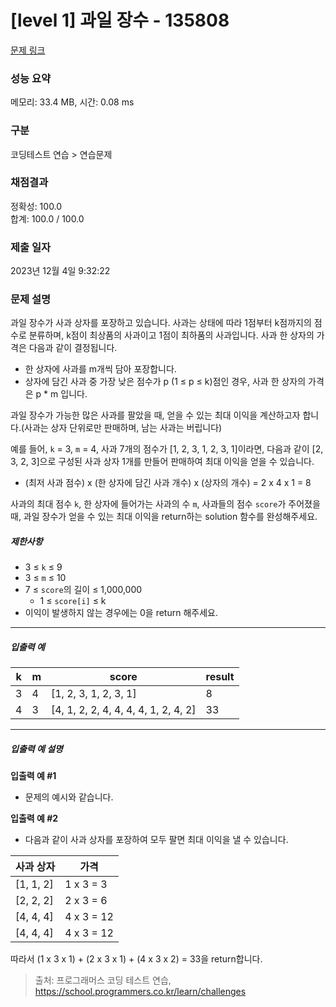 # [level 1] 과일 장수 - 135808 

[문제 링크](https://school.programmers.co.kr/learn/courses/30/lessons/135808) 

### 성능 요약

메모리: 33.4 MB, 시간: 0.08 ms

### 구분

코딩테스트 연습 > 연습문제

### 채점결과

정확성: 100.0<br/>합계: 100.0 / 100.0

### 제출 일자

2023년 12월 4일 9:32:22

### 문제 설명

<p style="user-select: auto !important;">과일 장수가 사과 상자를 포장하고 있습니다. 사과는 상태에 따라 1점부터 k점까지의 점수로 분류하며, k점이 최상품의 사과이고 1점이 최하품의 사과입니다. 사과 한 상자의 가격은 다음과 같이 결정됩니다.</p>

<ul style="user-select: auto !important;">
<li style="user-select: auto !important;">한 상자에 사과를 m개씩 담아 포장합니다.</li>
<li style="user-select: auto !important;">상자에 담긴 사과 중 가장 낮은 점수가 p (1 ≤ p ≤ k)점인 경우, 사과 한 상자의 가격은 p * m 입니다.</li>
</ul>

<p style="user-select: auto !important;">과일 장수가 가능한 많은 사과를 팔았을 때, 얻을 수 있는 최대 이익을 계산하고자 합니다.(사과는 상자 단위로만 판매하며, 남는 사과는 버립니다)</p>

<p style="user-select: auto !important;">예를 들어, <code style="user-select: auto !important;">k</code> = 3, <code style="user-select: auto !important;">m</code> = 4, 사과 7개의 점수가 [1, 2, 3, 1, 2, 3, 1]이라면, 다음과 같이 [2, 3, 2, 3]으로 구성된 사과 상자 1개를 만들어 판매하여 최대 이익을 얻을 수 있습니다.</p>

<ul style="user-select: auto !important;">
<li style="user-select: auto !important;">(최저 사과 점수) x (한 상자에 담긴 사과 개수) x (상자의 개수) = 2 x 4 x 1 = 8</li>
</ul>

<p style="user-select: auto !important;">사과의 최대 점수 <code style="user-select: auto !important;">k</code>, 한 상자에 들어가는 사과의 수 <code style="user-select: auto !important;">m</code>, 사과들의 점수 <code style="user-select: auto !important;">score</code>가 주어졌을 때, 과일 장수가 얻을 수 있는 최대 이익을 return하는 solution 함수를 완성해주세요.</p>

<h5 style="user-select: auto !important;">제한사항</h5>

<ul style="user-select: auto !important;">
<li style="user-select: auto !important;">3 ≤ <code style="user-select: auto !important;">k</code> ≤ 9</li>
<li style="user-select: auto !important;">3 ≤ <code style="user-select: auto !important;">m</code> ≤ 10</li>
<li style="user-select: auto !important;">7 ≤ <code style="user-select: auto !important;">score</code>의 길이 ≤ 1,000,000

<ul style="user-select: auto !important;">
<li style="user-select: auto !important;">1 ≤ <code style="user-select: auto !important;">score[i]</code> ≤ k</li>
</ul></li>
<li style="user-select: auto !important;">이익이 발생하지 않는 경우에는 0을 return 해주세요.</li>
</ul>

<hr style="user-select: auto !important;">

<h5 style="user-select: auto !important;">입출력 예</h5>
<table class="table" style="user-select: auto !important;">
        <thead style="user-select: auto !important;"><tr style="user-select: auto !important;">
<th style="user-select: auto !important;">k</th>
<th style="user-select: auto !important;">m</th>
<th style="user-select: auto !important;">score</th>
<th style="user-select: auto !important;">result</th>
</tr>
</thead>
        <tbody style="user-select: auto !important;"><tr style="user-select: auto !important;">
<td style="user-select: auto !important;">3</td>
<td style="user-select: auto !important;">4</td>
<td style="user-select: auto !important;">[1, 2, 3, 1, 2, 3, 1]</td>
<td style="user-select: auto !important;">8</td>
</tr>
<tr style="user-select: auto !important;">
<td style="user-select: auto !important;">4</td>
<td style="user-select: auto !important;">3</td>
<td style="user-select: auto !important;">[4, 1, 2, 2, 4, 4, 4, 4, 1, 2, 4, 2]</td>
<td style="user-select: auto !important;">33</td>
</tr>
</tbody>
      </table>
<hr style="user-select: auto !important;">

<h5 style="user-select: auto !important;">입출력 예 설명</h5>

<p style="user-select: auto !important;"><strong style="user-select: auto !important;">입출력 예 #1</strong></p>

<ul style="user-select: auto !important;">
<li style="user-select: auto !important;">문제의 예시와 같습니다.</li>
</ul>

<p style="user-select: auto !important;"><strong style="user-select: auto !important;">입출력 예 #2</strong></p>

<ul style="user-select: auto !important;">
<li style="user-select: auto !important;">다음과 같이 사과 상자를 포장하여 모두 팔면 최대 이익을 낼 수 있습니다.</li>
</ul>
<table class="table" style="user-select: auto !important;">
        <thead style="user-select: auto !important;"><tr style="user-select: auto !important;">
<th style="user-select: auto !important;">사과 상자</th>
<th style="user-select: auto !important;">가격</th>
</tr>
</thead>
        <tbody style="user-select: auto !important;"><tr style="user-select: auto !important;">
<td style="user-select: auto !important;">[1, 1, 2]</td>
<td style="user-select: auto !important;">1 x 3 = 3</td>
</tr>
<tr style="user-select: auto !important;">
<td style="user-select: auto !important;">[2, 2, 2]</td>
<td style="user-select: auto !important;">2 x 3 = 6</td>
</tr>
<tr style="user-select: auto !important;">
<td style="user-select: auto !important;">[4, 4, 4]</td>
<td style="user-select: auto !important;">4 x 3 = 12</td>
</tr>
<tr style="user-select: auto !important;">
<td style="user-select: auto !important;">[4, 4, 4]</td>
<td style="user-select: auto !important;">4 x 3 = 12</td>
</tr>
</tbody>
      </table>
<p style="user-select: auto !important;">따라서 (1 x 3 x 1) + (2 x 3 x 1) + (4 x 3 x 2) = 33을 return합니다.</p>


> 출처: 프로그래머스 코딩 테스트 연습, https://school.programmers.co.kr/learn/challenges